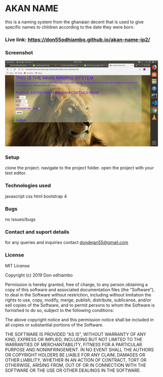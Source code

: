 # AKAN NAME
this is a naming system from the ghanaian decent that is used to give specific names to children according to the date they were born.
### Live link: https://don55odhiambo.github.io/akan-name-ip2/
### Screenshot
![screen capture](images/screenshot.png)
### Setup
clone the project. navigate to the project folder. open the project with your text editor.
### Technologies used
javascript
css
html
bootstrap 4
### Bugs
no issues/bugs
### Contact and suport details
for any queries and inquiries contact dondejan55@gmail.com
### License
MIT License

Copyright (c) 2019 Don odhiambo

Permission is hereby granted, free of charge, to any person obtaining a copy
of this software and associated documentation files (the "Software"), to deal
in the Software without restriction, including without limitation the rights
to use, copy, modify, merge, publish, distribute, sublicense, and/or sell
copies of the Software, and to permit persons to whom the Software is
furnished to do so, subject to the following conditions:

The above copyright notice and this permission notice shall be included in all
copies or substantial portions of the Software.

THE SOFTWARE IS PROVIDED "AS IS", WITHOUT WARRANTY OF ANY KIND, EXPRESS OR
IMPLIED, INCLUDING BUT NOT LIMITED TO THE WARRANTIES OF MERCHANTABILITY,
FITNESS FOR A PARTICULAR PURPOSE AND NONINFRINGEMENT. IN NO EVENT SHALL THE
AUTHORS OR COPYRIGHT HOLDERS BE LIABLE FOR ANY CLAIM, DAMAGES OR OTHER
LIABILITY, WHETHER IN AN ACTION OF CONTRACT, TORT OR OTHERWISE, ARISING FROM,
OUT OF OR IN CONNECTION WITH THE SOFTWARE OR THE USE OR OTHER DEALINGS IN THE
SOFTWARE.
